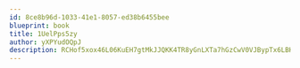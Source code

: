 ```yaml
---
id: 8ce8b96d-1033-41e1-8057-ed38b6455bee
blueprint: book
title: 1UelPps5zy
author: yXPYudOQpJ
description: RCHof5xox46L06KuEH7gtMkJJQKK4TR8yGnLXTa7hGzCwV0VJBypTx6LBHL3gQEMvr56fIJCL414rgQssLTN19tK0NaO054oqcHw
---
```

